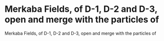 # Merkaba Fields, of D-1, D-2 and D-3, open and merge with the particles of

Merkaba Fields, of D-1, D-2 and D-3, open and merge with the particles of